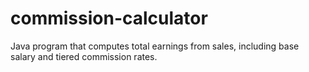 # commission-calculator
Java program that computes total earnings from sales, including base salary and tiered commission rates.
